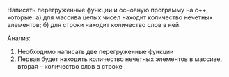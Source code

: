 Написать перегруженные функции и основную программу на c++, которые: 
а) для массива целых чисел находит количество нечетных элементов;
б) для строки находит количество слов в ней.

Анализ:
1) Необходимо написать две перегруженные функции
2) Первая будет находить количество нечетных элементов в массиве, вторая – количество слов в строке
